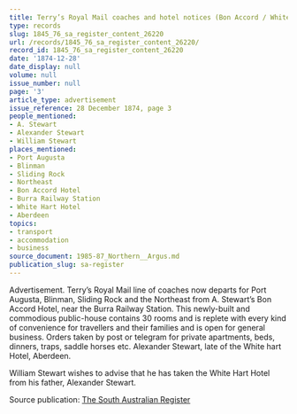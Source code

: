 ```yaml
---
title: Terry’s Royal Mail coaches and hotel notices (Bon Accord / White Hart)
type: records
slug: 1845_76_sa_register_content_26220
url: /records/1845_76_sa_register_content_26220/
record_id: 1845_76_sa_register_content_26220
date: '1874-12-28'
date_display: null
volume: null
issue_number: null
page: '3'
article_type: advertisement
issue_reference: 28 December 1874, page 3
people_mentioned:
- A. Stewart
- Alexander Stewart
- William Stewart
places_mentioned:
- Port Augusta
- Blinman
- Sliding Rock
- Northeast
- Bon Accord Hotel
- Burra Railway Station
- White Hart Hotel
- Aberdeen
topics:
- transport
- accommodation
- business
source_document: 1985-87_Northern__Argus.md
publication_slug: sa-register
---
```


Advertisement.  Terry’s Royal Mail line of coaches now departs for Port Augusta, Blinman, Sliding Rock and the Northeast from A. Stewart’s Bon Accord Hotel, near the Burra Railway Station.  This newly-built and commodious public-house contains 30 rooms and is replete with every kind of convenience for travellers and their families and is open for general business.  Orders taken by post or telegram for private apartments, beds, dinners, traps, saddle horses etc.  Alexander Stewart, late of the White hart Hotel, Aberdeen.

William Stewart wishes to advise that he has taken the White Hart Hotel from his father, Alexander Stewart.

Source publication: [The South Australian Register](/publications/sa-register/)
